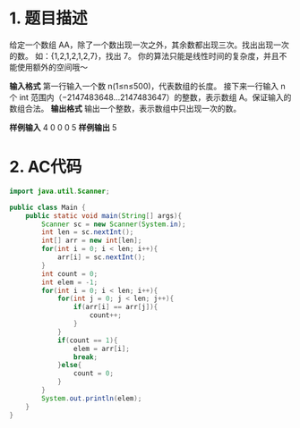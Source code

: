 ﻿# 1. 题目描述
给定一个数组 AA，除了一个数出现一次之外，其余数都出现三次。找出出现一次的数。
如：{1,2,1,2,1,2,7}，找出 7。
你的算法只能是线性时间的复杂度，并且不能使用额外的空间哦～

**输入格式**
第一行输入一个数 n(1≤n≤500)，代表数组的长度。
接下来一行输入 n个 int 范围内（−2147483648…2147483647）的整数，表示数组 A。保证输入的数组合法。
**输出格式**
输出一个整数，表示数组中只出现一次的数。

**样例输入**
4
0 0 0 5
**样例输出**
5

# 2. AC代码
```java
import java.util.Scanner;

public class Main {
	public static void main(String[] args){
		Scanner sc = new Scanner(System.in);
		int len = sc.nextInt();
		int[] arr = new int[len];
		for(int i = 0; i < len; i++){
			arr[i] = sc.nextInt();
		}
		int count = 0;
		int elem = -1;
		for(int i = 0; i < len; i++){
			for(int j = 0; j < len; j++){
				if(arr[i] == arr[j]){
					count++;
				}
			}
			if(count == 1){
				elem = arr[i];
				break;
			}else{
				count = 0;
			}
		}
		System.out.println(elem);
	}
}
```

